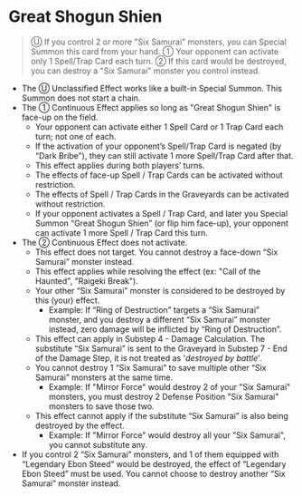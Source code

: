 # Great Shogun Shien

> Ⓤ If you control 2 or more "Six Samurai" monsters, you can Special Summon this card from your hand. ① Your opponent can activate only 1 Spell/Trap Card each turn. ② If this card would be destroyed, you can destroy a "Six Samurai" monster you control instead.

*   The Ⓤ Unclassified Effect works like a built-in Special Summon. This Summon does not start a chain.
*   The ① Continuous Effect applies so long as "Great Shogun Shien" is face-up on the field.
    *   Your opponent can activate either 1 Spell Card or 1 Trap Card each turn; not one of each.
    *   If the activation of your opponent’s Spell/Trap Card is negated (by “Dark Bribe"), they can still activate 1 more Spell/Trap Card after that.
    *   This effect applies during both players’ turns.
    *   The effects of face-up Spell / Trap Cards can be activated without restriction.
    *   The effects of Spell / Trap Cards in the Graveyards can be activated without restriction.
    *   If your opponent activates a Spell / Trap Card, and later you Special Summon “Great Shogun Shien” (or flip him face-up), your opponent can activate 1 more Spell / Trap Card this turn.
*   The ② Continuous Effect does not activate.
    *   This effect does not target. You cannot destroy a face-down “Six Samurai” monster instead.
    *   This effect applies while resolving the effect (ex: "Call of the Haunted", "Raigeki Break").
    *   Your other “Six Samurai” monster is considered to be destroyed by this (your) effect.
        *   Example: If “Ring of Destruction” targets a “Six Samurai” monster, and you destroy a different “Six Samurai” monster instead, zero damage will be inflicted by “Ring of Destruction”.
    *   This effect can apply in Substep 4 - Damage Calculation. The substitute “Six Samurai” is sent to the Graveyard in Substep 7 - End of the Damage Step, it is not treated as '_destroyed by battle_'.
    *   You cannot destroy 1 “Six Samurai” to save multiple other “Six Samurai” monsters at the same time.
        *   Example: If "Mirror Force" would destroy 2 of your "Six Samurai" monsters, you must destroy 2 Defense Position "Six Samurai" monsters to save those two.
    *   This effect cannot apply if the substitute “Six Samurai” is also being destroyed by the effect.
        *   Example: If "Mirror Force" would destroy all your "Six Samurai", you cannot substitute any.
*   If you control 2 “Six Samurai” monsters, and 1 of them equipped with “Legendary Ebon Steed” would be destroyed, the effect of “Legendary Ebon Steed” must be used. You cannot choose to destroy another “Six Samurai” monster instead.
